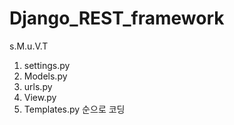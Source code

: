 # Django_REST_framework

s.M.u.V.T
1. settings.py
2. Models.py
3. urls.py
4. View.py
5. Templates.py
순으로 코딩
